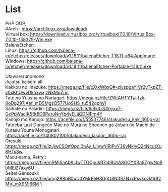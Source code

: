 # List

PHP OOP; \
#Arch : https://archlinux.org/download/ \
Virtual box: https://download.virtualbox.org/virtualbox/7.0.10/VirtualBox-7.0.10-158379-Win.exe \
BalenaEtcher: \
  Linux: https://github.com/balena-io/etcher/releases/download/v1.18.11/balenaEtcher-1.18.11-x64.AppImage \
  Windows: https://github.com/balena-io/etcher/releases/download/v1.18.11/balenaEtcher-Portable-1.18.11.exe

Utawarerunomono \
Jujutsu kaisen: all \
Kakkou no Iinazuke: https://mega.nz/file/cXtkWbxQ#-zjvspgaY-Vr2yTkpZT-v0xKhUwvDkhxwxjzNkMqZnc \
Tate no Yuusha no Nariagari: https://mega.nz/file/ZWtAHTYT#-fzk-8oDg297jAef_mDSMgzQ577UpSHS_tu542qphVI \
Saihate no Paladin: https://mega.nz/file/9iBklLiS#pyxx7-GcPpWacIK5Bt8D9PeruNnYb4yELjjQDNlPm4Y \
Kanojo mo Kanojo: https://acefile.co/f/55537746/otakudesu_knk_360p-rar \
Tatoeba Last Dungeon Mae no Mura no Shounen ga Joban no Machi de Kurasu Youna Monogatari: https://acefile.co/f/40802100/otakudesu_lasdan_360p-rar \
Oresuki: https://mega.nz/file/izJjwCSQ#Opdl0hAy_IJlvwYiRiPvY36vNkIyQ24NcutXu8HTs8w \
Maou-sama, Retry!: https://mega.nz/file/mRMiSaAb#IJwTTGCpukR7ab9UrA8GOYXBa9ZgwNoBbMEl27axy6U \
Seirei Gensouki: https://mega.nz/file/amg2RBbB#uU0YMrEeH8DgO8N3SZNxxRsvkcvkt6B2MVLmX9Mj66M \
